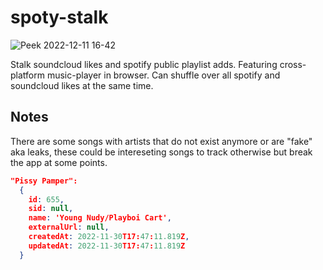 # spoty-stalk

![Peek 2022-12-11 16-42](https://user-images.githubusercontent.com/119510346/206913382-e2271999-ebd2-491b-9fce-c06a6c7b1efa.gif)

 Stalk soundcloud likes and spotify public playlist adds. Featuring cross-platform music-player in browser.
 Can shuffle over all spotify and soundcloud likes at the same time.

## Notes

There are some songs with artists that do not exist anymore or are "fake" aka leaks, these could be intereseting songs to track otherwise but break the app at some points.

```json
"Pissy Pamper":
  {
    id: 655,
    sid: null,
    name: 'Young Nudy/Playboi Cart',
    externalUrl: null,
    createdAt: 2022-11-30T17:47:11.819Z,
    updatedAt: 2022-11-30T17:47:11.819Z
  }

```